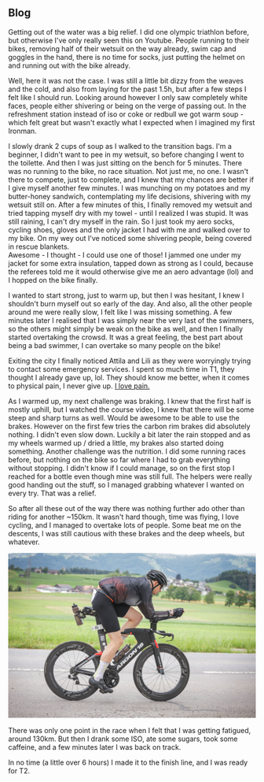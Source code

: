 ## Blog

Getting out of the water was a big relief. I did one olympic triathlon before, but otherwise I've only really seen this on Youtube. People running to their bikes, removing half of their wetsuit on the way already, swim cap and goggles in the hand, there is no time for socks, just putting the helmet on and running out with the bike already.

Well, here it was not the case. I was still a little bit dizzy from the weaves and the cold, and also from laying for the past 1.5h, but after a few steps I felt like I should run.
Looking around however I only saw completely white faces, people either shivering or being on the verge of passing out.
In the refreshment station instead of iso or coke or redbull we got warm soup - which felt great but wasn't exactly what I expected when I imagined my first Ironman.

I slowly drank 2 cups of soup as I walked to the transition bags. I'm a beginner, I didn't want to pee in my wetsuit, so before changing I went to the toilette.
And then I was just sitting on the bench for 5 minutes. There was no running to the bike, no race situation. Not just me, no one.
I wasn't there to compete, just to complete, and I knew that my chances are better if I give myself another few minutes.
I was munching on my potatoes and my butter-honey sandwich, contemplating my life decisions, shivering with my wetsuit still on.
After a few minutes of this, I finally removed my wetsuit and tried tapping myself dry with my towel - until I realized I was stupid. It was still raining, I can't dry myself in the rain.
So I just took my aero socks, cycling shoes, gloves and the only jacket I had with me and walked over to my bike. On my wey out I've noticed some shivering people, being covered in rescue blankets.  
Awesome - I thought - I could use one of those! I jammed one under my jacket for some extra insulation, tapped down as strong as I could, because the referees told me it would otherwise give me an aero advantage (lol) and I hopped on the bike finally.

I wanted to start strong, just to warm up, but then I was hesitant, I knew I shouldn't burn myself out so early of the day. And also, all the other people around me were really slow, I felt like I was missing something.
A few minutes later I realised that I was simply near the very last of the swimmers, so the others might simply be weak on the bike as well, and then I finally started overtaking the crowsd.
It was a great feeling, the best part about being a bad swimmer, I can overtake so many people on the bike!

Exiting the city I finally noticed Attila and Lili as they were worryingly trying to contact some emergency services. I spent so much time in T1, they thought I already gave up, lol. They should know me better, when it comes to physical pain, I never give up. [I love pain.](https://www.youtube.com/watch?v=Sb5GC-bUuZM)

As I warmed up, my next challenge was braking. I knew that the first half is mostly uphill, but I watched the course video, I knew that there will be some steep and sharp turns as well. Would be awesome to be able to use the brakes. However on the first few tries the carbon rim brakes did absolutely nothing. I didn't even slow down.
Luckily a bit later the rain stopped and as my wheels warmed up / dried a little, my brakes also started doing something.
Another challenge was the nutrition. I did some running races before, but nothing on the bike so far where I had to grab everything without stopping. I didn't know if I could manage, so on the first stop I reached for a bottle even though mine was still full.
The helpers were really good handing out the stuff, so I managed grabbing whatever I wanted on every try. That was a relief.

So after all these out of the way there was nothing further ado other than riding for another ~150km.
It wasn't hard though, time was flying, I love cycling, and I managed to overtake lots of people. Some beat me on the descents, I was still cautious with these brakes and the deep wheels, but whatever.

![bike](maps/trips/ironman_thun_2024/ride_20240707/img/img_ride.jpg)

There was only one point in the race when I felt that I was getting fatigued, around 130km. But then I drank some ISO, ate some sugars, took some caffeine, and a few minutes later I was back on track.

In no time (a little over 6 hours) I made it to the finish line, and I was ready for T2.